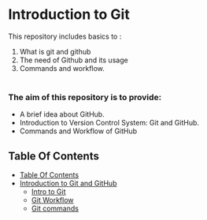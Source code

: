 # Introduction to Git
This repository includes basics to :
1. What is git and github
2. The need of Github and its usage
3. Commands and workflow. </br></br>
### The aim of this repository is to provide:  
- A brief idea about GitHub. 
- Introduction to Version Control System: Git and GitHub. 
- Commands and Workflow of GitHub
## Table Of Contents
- [Table Of Contents](#table-of-contents)
- [Introduction to Git and GitHub](2_git_github/README.md)
    * [Intro to Git](/2_git_github/1_git_intro%20.md)
    * [Git Workflow](/2_git_github/2_git_workflow.md)
    * [Git commands](/2_git_github/3_git_commands.md)



